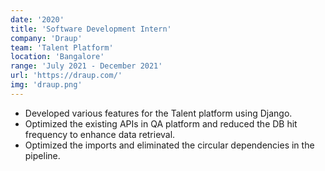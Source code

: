 ```yaml
---
date: '2020'
title: 'Software Development Intern'
company: 'Draup'
team: 'Talent Platform'
location: 'Bangalore'
range: 'July 2021 - December 2021'
url: 'https://draup.com/'
img: 'draup.png'
---
```


- Developed various features for the Talent platform using Django.
- Optimized the existing APIs in QA platform and reduced the DB hit frequency to enhance data retrieval.
- Optimized the imports and eliminated the circular dependencies in the pipeline.

